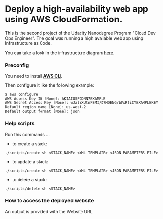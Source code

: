 # Deploy a high-availability web app using AWS CloudFormation.

This is the second project of the Udacity Nanodegree Program "Cloud Dev Ops Engineer".
The goal was running a high available web app using Infrastructure as Code.

You can take a look in the infrastructure diagram [here](diagram/aws_high_availability_webapp.png).

### Preconfig

You need to install **[AWS CLI](https://aws.amazon.com/cli/)**.

Then configure it like the following example:

```
$ aws configure
AWS Access Key ID [None]: AKIAIOSFODNN7EXAMPLE
AWS Secret Access Key [None]: wJalrXUtnFEMI/K7MDENG/bPxRfiCYEXAMPLEKEY
Default region name [None]: us-west-2
Default output format [None]: json
```

### Help scripts

Run this commands ...

- to create a stack:

```
./scripts/create.sh <STACK_NAME> <YML TEMPLATE> <JSON PARAMETERS FILE>
```

- to update a stack:

```
./scripts/create.sh <STACK_NAME> <YML TEMPLATE> <JSON PARAMETERS FILE>
```

- to delete a stack:

```
./scripts/delete.sh <STACK_NAME>
```

### How to access the deployed website

An output is provided with the Website URL